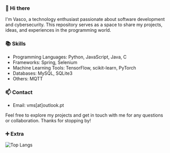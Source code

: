 ### 👋 Hi there 
I'm Vasco, a technology enthusiast passionate about software development and cybersecurity. This repository serves as a space to share my projects, ideas, and experiences in the programming world.

### 📚 Skills

- Programming Languages: Python, JavaScript, Java, C
- Frameworks: Spring, Selenium
- Machine Learning Tools: TensorFlow, scikit-learn, PyTorch
- Databases: MySQL, SQLite3
- Others: MQTT

### 📫 Contact

- Email: vms[at]outlook.pt

Feel free to explore my projects and get in touch with me for any questions or collaboration. Thanks for stopping by!

### ➕ Extra
![Top Langs](https://github-readme-stats.vercel.app/api/top-langs/?username=vms2100)
